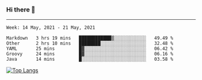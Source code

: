 ### Hi there 👋
---
<!--START_SECTION:waka-->
```text
Week: 14 May, 2021 - 21 May, 2021

Markdown   3 hrs 19 mins   ████████████▒░░░░░░░░░░░░   49.49 % 
Other      2 hrs 10 mins   ████████░░░░░░░░░░░░░░░░░   32.48 % 
YAML       25 mins         █▓░░░░░░░░░░░░░░░░░░░░░░░   06.42 % 
Groovy     24 mins         █▓░░░░░░░░░░░░░░░░░░░░░░░   06.16 % 
Java       14 mins         █░░░░░░░░░░░░░░░░░░░░░░░░   03.58 % 
```
<!--END_SECTION:waka-->

[![Top Langs](https://github-readme-stats.vercel.app/api/top-langs/?username=HyunAh-iia&layout=compact)](https://github.com/anuraghazra/github-readme-stats)
<!--
**HyunAh-iia/HyunAh-iia** is a ✨ _special_ ✨ repository because its `README.md` (this file) appears on your GitHub profile.

Here are some ideas to get you started:

- 🔭 I’m currently working on ...
- 🌱 I’m currently learning ...
- 👯 I’m looking to collaborate on ...
- 🤔 I’m looking for help with ...
- 💬 Ask me about ...
- 📫 How to reach me: ...
- 😄 Pronouns: ...
- ⚡ Fun fact: ...
-->
